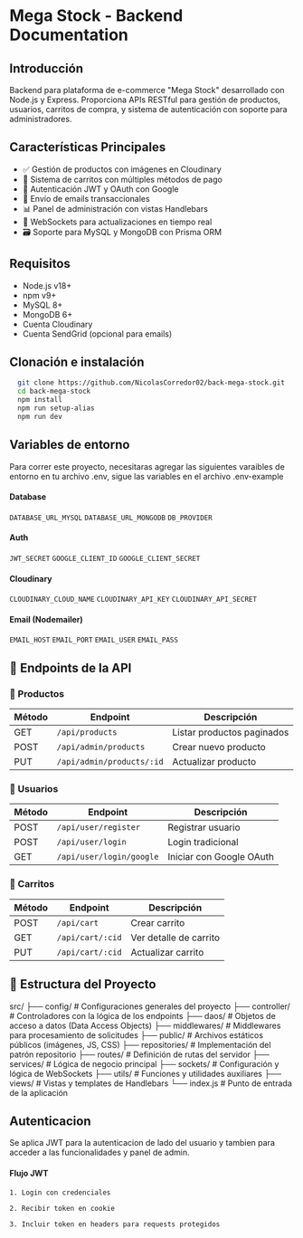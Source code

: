 # Mega Stock - Backend Documentation

## Introducción
Backend para plataforma de e-commerce "Mega Stock" desarrollado con Node.js y Express. Proporciona APIs RESTful para gestión de productos, usuarios, carritos de compra, y sistema de autenticación con soporte para administradores.

## Características Principales
- ✅ Gestión de productos con imágenes en Cloudinary
- 🛒 Sistema de carritos con múltiples métodos de pago
- 🔐 Autenticación JWT y OAuth con Google
- 📧 Envío de emails transaccionales
- 📊 Panel de administración con vistas Handlebars
- 🚀 WebSockets para actualizaciones en tiempo real
- 🗃️ Soporte para MySQL y MongoDB con Prisma ORM
## Requisitos
- Node.js v18+
- npm v9+
- MySQL 8+
- MongoDB 6+
- Cuenta Cloudinary
- Cuenta SendGrid (opcional para emails)
## Clonación e instalación

```bash
  git clone https://github.com/NicolasCorredor02/back-mega-stock.git
  cd back-mega-stock
  npm install
  npm run setup-alias
  npm run dev
```
    
## Variables de entorno

Para correr este proyecto, necesitaras agregar las siguientes varaibles de entorno en tu archivo .env, sigue las variables en el archivo .env-example

#### Database
`DATABASE_URL_MYSQL`
`DATABASE_URL_MONGODB`
`DB_PROVIDER`

#### Auth
`JWT_SECRET`
`GOOGLE_CLIENT_ID`
`GOOGLE_CLIENT_SECRET`

#### Cloudinary
`CLOUDINARY_CLOUD_NAME`
`CLOUDINARY_API_KEY`
`CLOUDINARY_API_SECRET`

#### Email (Nodemailer)
`EMAIL_HOST`
`EMAIL_PORT`
`EMAIL_USER`
`EMAIL_PASS`
## 📌 Endpoints de la API

### 🛒 Productos

| Método | Endpoint                     | Descripción               |
|--------|------------------------------|---------------------------|
| GET    | `/api/products`              | Listar productos paginados |
| POST   | `/api/admin/products`        | Crear nuevo producto      |
| PUT    | `/api/admin/products/:id`    | Actualizar producto       |

### 👤 Usuarios

| Método | Endpoint                        | Descripción              |
|--------|----------------------------------|--------------------------|
| POST   | `/api/user/register`            | Registrar usuario        |
| POST   | `/api/user/login`               | Login tradicional        |
| GET    | `/api/user/login/google`        | Iniciar con Google OAuth |

### 🛒 Carritos

| Método | Endpoint                  | Descripción             |
|--------|----------------------------|-------------------------|
| POST   | `/api/cart`                | Crear carrito           |
| GET    | `/api/cart/:cid`           | Ver detalle de carrito  |
| PUT    | `/api/cart/:cid`           | Actualizar carrito      |

## 📁 Estructura del Proyecto

src/
├── config/ # Configuraciones generales del proyecto
├── controller/ # Controladores con la lógica de los endpoints
├── daos/ # Objetos de acceso a datos (Data Access Objects)
├── middlewares/ # Middlewares para procesamiento de solicitudes
├── public/ # Archivos estáticos públicos (imágenes, JS, CSS)
├── repositories/ # Implementación del patrón repositorio
├── routes/ # Definición de rutas del servidor
├── services/ # Lógica de negocio principal
├── sockets/ # Configuración y lógica de WebSockets
├── utils/ # Funciones y utilidades auxiliares
├── views/ # Vistas y templates de Handlebars
└── index.js # Punto de entrada de la aplicación
## Autenticacion

Se aplica JWT para la autenticacion de lado del usuario y tambien para acceder a las funcionalidades y panel de admin.

#### Flujo JWT
    1. Login con credenciales

    2. Recibir token en cookie

    3. Incluir token en headers para requests protegidos